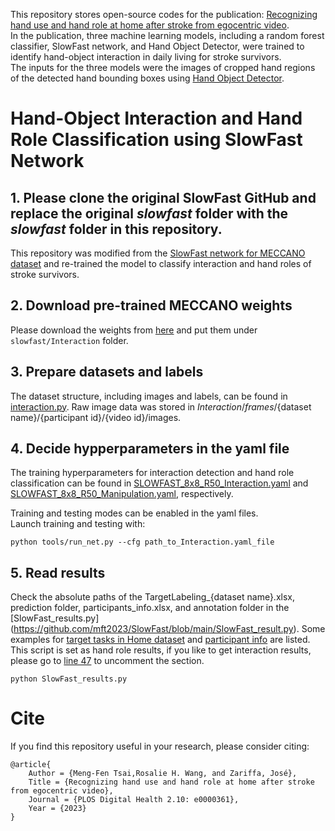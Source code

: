 This repository stores open-source codes for the publication: [Recognizing hand use and hand role at home after stroke from egocentric video](https://journals.plos.org/digitalhealth/article?id=10.1371/journal.pdig.0000361).  
In the publication, three machine learning models, including a random forest classifier, SlowFast network, and Hand Object Detector, were trained to identify hand-object interaction in daily living for stroke survivors.  
The inputs for the three models were the images of cropped hand regions of the detected hand bounding boxes using [Hand Object Detector](https://github.com/ddshan/hand_object_detector). 

# Hand-Object Interaction and Hand Role Classification using SlowFast Network  
## 1. Please clone the original SlowFast GitHub and replace the original _slowfast_ folder with the _slowfast_ folder in this repository.
This repository was modified from the [SlowFast network for MECCANO dataset](https://github.com/fpv-iplab/MECCANO) and re-trained the model to classify interaction and hand roles of stroke survivors.  
## 2. Download pre-trained MECCANO weights  
Please download the weights from [here](https://drive.google.com/drive/folders/1cc71O4XT0etAUXAAbIXLQANWnE7LHPnn?usp=sharing) and put them under `slowfast/Interaction` folder.  
## 3. Prepare datasets and labels
The dataset structure, including images and labels, can be found in [interaction.py](https://github.com/mft2023/SlowFast/blob/main/slowfast/datasets/interaction.py).
Raw image data was stored in _Interaction_/_frames_/{dataset name}/{participant id}/{video id}/images.  
## 4. Decide hypperparameters in the yaml file
The training hyperparameters for interaction detection and hand role classification can be found in [SLOWFAST_8x8_R50_Interaction.yaml](https://github.com/mft2023/SlowFast/blob/main/slowfast/Interaction/SLOWFAST_8x8_R50_Interaction.yaml) and [SLOWFAST_8x8_R50_Manipulation.yaml](https://github.com/mft2023/SlowFast/blob/main/slowfast/Interaction/SLOWFAST_8x8_R50_Manipulation.yaml), respectively.

Training and testing modes can be enabled in the yaml files.  
Launch training and testing with:
```
python tools/run_net.py --cfg path_to_Interaction.yaml_file
```
## 5. Read results
Check the absolute paths of the TargetLabeling_{dataset name}.xlsx, prediction folder, participants_info.xlsx, and annotation folder in the [SlowFast_results.py] (https://github.com/mft2023/SlowFast/blob/main/SlowFast_result.py). Some examples for [target tasks in Home dataset](https://github.com/mft2023/SlowFast/blob/main/TargetLabeling_Home.xlsx) and [participant info](https://github.com/mft2023/SlowFast/blob/main/participants_info.xlsx) are listed.   
This script is set as hand role results, if you like to get interaction results, please go to [line 47](https://github.com/mft2023/SlowFast/blob/039723f275eed258a0e632eafa047d3a53be70a1/SlowFast_result.py#L48C1-L48C1) to uncomment the section.  
```
python SlowFast_results.py
```

# Cite
If you find this repository useful in your research, please consider citing:
```
@article{
    Author = {Meng-Fen Tsai,Rosalie H. Wang, and Zariffa, José},
    Title = {Recognizing hand use and hand role at home after stroke from egocentric video},
    Journal = {PLOS Digital Health 2.10: e0000361},
    Year = {2023}
}
```
